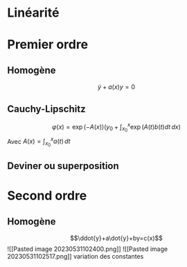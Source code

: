 # Linéarité
# Premier ordre 
## Homogène
$$\dot{y}+a(x)y=0$$
## Cauchy-Lipschitz
$$\varphi(x)=\exp(-A(x))\left( y_{0}+\int _{x_{0}}^x\exp(A(t)b(t)dt \, dx  \right)$$
Avec $A(x)=\int _{x_{0}}^xa(t) \, dt$
## Deviner ou superposition
# Second ordre
## Homogène
$$\ddot{y}+a\dot{y}+by=c(x)$$
![[Pasted image 20230531102400.png]]
![[Pasted image 20230531102517.png]]
variation des constantes
